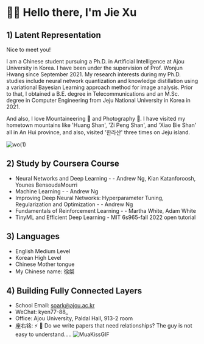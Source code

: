 # 👋👋 Hello there, I'm Jie Xu

## 1) Latent Representation


Nice to meet you! 

I am a Chinese student pursuing a Ph.D. in Artificial Intelligence at Ajou University in Korea. I have been under the supervision of Prof. Wonjun Hwang since September 2021.    My research interests during my Ph.D. studies include neural network quantization and knowledge distillation using a variational Bayesian Learning approach method for image analysis. Prior to that, I obtained a B.E. degree in Telecommunications and an M.Sc. degree in Computer Engineering from Jeju National University in Korea in 2021.

And also, I love Mountaineering 🗻 and Photography 📸. I have visited my hometown mountains like 'Huang Shan', 'Zi Peng Shan', and 'Xiao Bie Shan' all in An Hui province, and also, visited '한라산' three times on Jeju island.

![wo(1)](https://github.com/Luadoo/Luadoo/assets/58927660/6dca96d0-d4c3-438b-8cce-0f79247e2c27)

## 2) Study by Coursera Course
* Neural Networks and Deep Learning - - Andrew Ng, Kian Katanforoosh, Younes BensoudaMourri
* Machine Learning - - Andrew Ng
* Improving Deep Neural Networks: Hyperparameter Tuning, Regularization and Optimization - - Andrew Ng
* Fundamentals of Reinforcement Learning - - Martha White, Adam White
* TinyML and Efficient Deep Learning - MIT 6s965-fall 2022 open tutorial

## 3) Languages
* English Medium Level
* Korean High Level
* Chinese Mother tongue
* My Chinese name: 徐桀

## 4) Building Fully Connected Layers
* School Email: soark@ajou.ac.kr
* WeChat: kyen77-88_
* Office: Ajou University, Paldal Hall, 913-2 room
* 座右铭: ⚡ 🤣 Do we write papers that need relationships? The guy is not easy to understand.....  ![MuaKissGIF](https://github.com/Luadoo/Luadoo/assets/58927660/3c108936-1a60-49f0-9515-7c8bba8bc37e)


